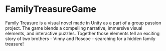 # FamilyTreasureGame
Family Treasure is a visual novel made in Unity as a part of a group passion project. The game blends a compelling narrative, immersive visual elements, and interactive puzzles. Together those elements tell an exciting story of two brothers - Vinny and Roscoe - searching for a hidden family treasure!
